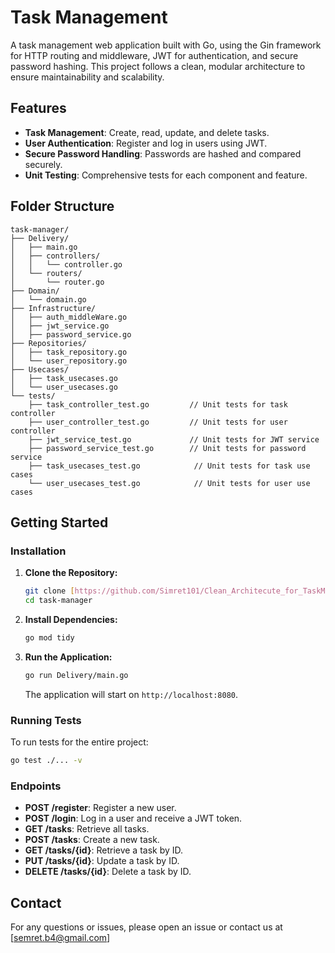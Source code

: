 # Task Management

A task management web application built with Go, using the Gin framework for HTTP routing and middleware, JWT for authentication, and secure password hashing. This project follows a clean, modular architecture to ensure maintainability and scalability.

## Features

- **Task Management**: Create, read, update, and delete tasks.
- **User Authentication**: Register and log in users using JWT.
- **Secure Password Handling**: Passwords are hashed and compared securely.
- **Unit Testing**: Comprehensive tests for each component and feature.

## Folder Structure

```plaintext
task-manager/
├── Delivery/
│   ├── main.go
│   ├── controllers/
│   │   └── controller.go
│   └── routers/
│       └── router.go
├── Domain/
│   └── domain.go
├── Infrastructure/
│   ├── auth_middleWare.go
│   ├── jwt_service.go
│   ├── password_service.go
├── Repositories/
│   ├── task_repository.go
│   └── user_repository.go
├── Usecases/
│   ├── task_usecases.go
│   └── user_usecases.go
└── tests/
    ├── task_controller_test.go         // Unit tests for task controller
    ├── user_controller_test.go         // Unit tests for user controller
    ├── jwt_service_test.go             // Unit tests for JWT service
    ├── password_service_test.go        // Unit tests for password service
    ├── task_usecases_test.go            // Unit tests for task use cases
    └── user_usecases_test.go            // Unit tests for user use cases
```

## Getting Started

### Installation

1. **Clone the Repository:**

   ```sh
   git clone [https://github.com/Simret101/Clean_Architecute_for_TaskManagement]
   cd task-manager
   ```

2. **Install Dependencies:**

   ```sh
   go mod tidy
   ```

3. **Run the Application:**

   ```sh
   go run Delivery/main.go
   ```

   The application will start on `http://localhost:8080`.

### Running Tests

To run tests for the entire project:

```sh
go test ./... -v
```

### Endpoints

- **POST /register**: Register a new user.
- **POST /login**: Log in a user and receive a JWT token.
- **GET /tasks**: Retrieve all tasks.
- **POST /tasks**: Create a new task.
- **GET /tasks/{id}**: Retrieve a task by ID.
- **PUT /tasks/{id}**: Update a task by ID.
- **DELETE /tasks/{id}**: Delete a task by ID.

## Contact

For any questions or issues, please open an issue or contact us at [semret.b4@gmail.com]

